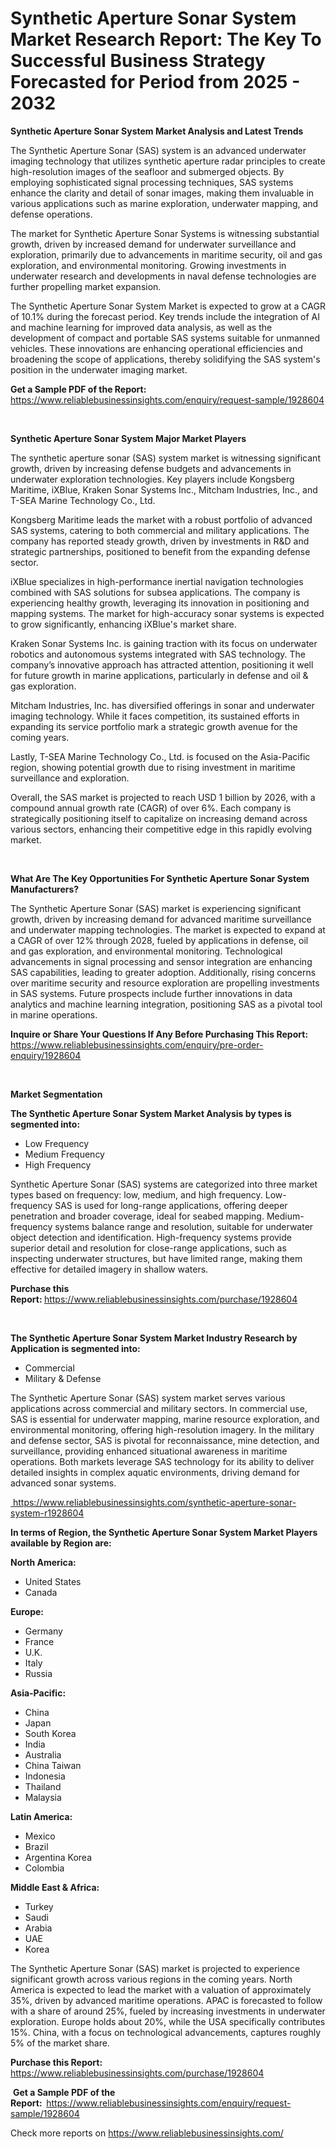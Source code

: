 <p><h1>Synthetic Aperture Sonar System Market Research Report: The Key To Successful Business Strategy Forecasted for Period from 2025 - 2032</h1></p><p><strong>Synthetic Aperture Sonar System Market Analysis and Latest Trends</strong></p>
<p><p>The Synthetic Aperture Sonar (SAS) system is an advanced underwater imaging technology that utilizes synthetic aperture radar principles to create high-resolution images of the seafloor and submerged objects. By employing sophisticated signal processing techniques, SAS systems enhance the clarity and detail of sonar images, making them invaluable in various applications such as marine exploration, underwater mapping, and defense operations.</p><p>The market for Synthetic Aperture Sonar Systems is witnessing substantial growth, driven by increased demand for underwater surveillance and exploration, primarily due to advancements in maritime security, oil and gas exploration, and environmental monitoring. Growing investments in underwater research and developments in naval defense technologies are further propelling market expansion.</p><p>The Synthetic Aperture Sonar System Market is expected to grow at a CAGR of 10.1% during the forecast period. Key trends include the integration of AI and machine learning for improved data analysis, as well as the development of compact and portable SAS systems suitable for unmanned vehicles. These innovations are enhancing operational efficiencies and broadening the scope of applications, thereby solidifying the SAS system's position in the underwater imaging market.</p></p>
<p><strong>Get a Sample PDF of the Report:&nbsp;</strong> <a href="https://www.reliablebusinessinsights.com/enquiry/request-sample/1928604?utm_campaign=39&utm_medium=2&utm_source=Github&utm_content=ia&utm_term=16012025&utm_id=synthetic-aperture-sonar-system">https://www.reliablebusinessinsights.com/enquiry/request-sample/1928604</a></p>
<p>&nbsp;</p>
<p><strong>Synthetic Aperture Sonar System Major Market Players</strong></p>
<p><p>The synthetic aperture sonar (SAS) system market is witnessing significant growth, driven by increasing defense budgets and advancements in underwater exploration technologies. Key players include Kongsberg Maritime, iXBlue, Kraken Sonar Systems Inc., Mitcham Industries, Inc., and T-SEA Marine Technology Co., Ltd. </p><p>Kongsberg Maritime leads the market with a robust portfolio of advanced SAS systems, catering to both commercial and military applications. The company has reported steady growth, driven by investments in R&D and strategic partnerships, positioned to benefit from the expanding defense sector. </p><p>iXBlue specializes in high-performance inertial navigation technologies combined with SAS solutions for subsea applications. The company is experiencing healthy growth, leveraging its innovation in positioning and mapping systems. The market for high-accuracy sonar systems is expected to grow significantly, enhancing iXBlue's market share.</p><p>Kraken Sonar Systems Inc. is gaining traction with its focus on underwater robotics and autonomous systems integrated with SAS technology. The company’s innovative approach has attracted attention, positioning it well for future growth in marine applications, particularly in defense and oil & gas exploration. </p><p>Mitcham Industries, Inc. has diversified offerings in sonar and underwater imaging technology. While it faces competition, its sustained efforts in expanding its service portfolio mark a strategic growth avenue for the coming years. </p><p>Lastly, T-SEA Marine Technology Co., Ltd. is focused on the Asia-Pacific region, showing potential growth due to rising investment in maritime surveillance and exploration. </p><p>Overall, the SAS market is projected to reach USD 1 billion by 2026, with a compound annual growth rate (CAGR) of over 6%. Each company is strategically positioning itself to capitalize on increasing demand across various sectors, enhancing their competitive edge in this rapidly evolving market.</p></p>
<p>&nbsp;</p>
<p><strong>What Are The Key Opportunities For Synthetic Aperture Sonar System Manufacturers?</strong></p>
<p><p>The Synthetic Aperture Sonar (SAS) market is experiencing significant growth, driven by increasing demand for advanced maritime surveillance and underwater mapping technologies. The market is expected to expand at a CAGR of over 12% through 2028, fueled by applications in defense, oil and gas exploration, and environmental monitoring. Technological advancements in signal processing and sensor integration are enhancing SAS capabilities, leading to greater adoption. Additionally, rising concerns over maritime security and resource exploration are propelling investments in SAS systems. Future prospects include further innovations in data analytics and machine learning integration, positioning SAS as a pivotal tool in marine operations.</p></p>
<p><strong>Inquire or Share Your Questions If Any Before Purchasing This Report:</strong> <a href="https://www.reliablebusinessinsights.com/enquiry/pre-order-enquiry/1928604?utm_campaign=39&utm_medium=2&utm_source=Github&utm_content=ia&utm_term=16012025&utm_id=synthetic-aperture-sonar-system">https://www.reliablebusinessinsights.com/enquiry/pre-order-enquiry/1928604</a></p>
<p>&nbsp;</p>
<p><strong>Market Segmentation</strong></p>
<p><strong>The Synthetic Aperture Sonar System Market Analysis by types is segmented into:</strong></p>
<p><ul><li>Low Frequency</li><li>Medium Frequency</li><li>High Frequency</li></ul></p>
<p><p>Synthetic Aperture Sonar (SAS) systems are categorized into three market types based on frequency: low, medium, and high frequency. Low-frequency SAS is used for long-range applications, offering deeper penetration and broader coverage, ideal for seabed mapping. Medium-frequency systems balance range and resolution, suitable for underwater object detection and identification. High-frequency systems provide superior detail and resolution for close-range applications, such as inspecting underwater structures, but have limited range, making them effective for detailed imagery in shallow waters.</p></p>
<p><strong>Purchase this Report:&nbsp;</strong><a href="https://www.reliablebusinessinsights.com/purchase/1928604?utm_campaign=39&utm_medium=2&utm_source=Github&utm_content=ia&utm_term=16012025&utm_id=synthetic-aperture-sonar-system">https://www.reliablebusinessinsights.com/purchase/1928604</a></p>
<p>&nbsp;</p>
<p><strong>The Synthetic Aperture Sonar System Market Industry Research by Application is segmented into:</strong></p>
<p><ul><li>Commercial</li><li>Military & Defense</li></ul></p>
<p><p>The Synthetic Aperture Sonar (SAS) system market serves various applications across commercial and military sectors. In commercial use, SAS is essential for underwater mapping, marine resource exploration, and environmental monitoring, offering high-resolution imagery. In the military and defense sector, SAS is pivotal for reconnaissance, mine detection, and surveillance, providing enhanced situational awareness in maritime operations. Both markets leverage SAS technology for its ability to deliver detailed insights in complex aquatic environments, driving demand for advanced sonar systems.</p></p>
<p><a href="https://www.reliablebusinessinsights.com/synthetic-aperture-sonar-system-r1928604?utm_campaign=39&utm_medium=2&utm_source=Github&utm_content=ia&utm_term=16012025&utm_id=synthetic-aperture-sonar-system">&nbsp;https://www.reliablebusinessinsights.com/synthetic-aperture-sonar-system-r1928604</a></p>
<p><strong>In terms of Region, the Synthetic Aperture Sonar System Market Players available by Region are:</strong></p>
<p>
    <p> <strong> North America: </strong>
        <ul>
            <li>United States</li>
            <li>Canada</li>
        </ul>
        </p> 
    <p> <strong> Europe: </strong>
        <ul>
            <li>Germany</li>
            <li>France</li>
            <li>U.K.</li>
            <li>Italy</li>
            <li>Russia</li>
        </ul>
        </p> 
    <p> <strong> Asia-Pacific: </strong>
        <ul>
            <li>China</li>
            <li>Japan</li>
            <li>South Korea</li>
            <li>India</li>
            <li>Australia</li>
            <li>China Taiwan</li>
            <li>Indonesia</li>
            <li>Thailand</li>
            <li>Malaysia</li>
        </ul>
        </p> 
    <p> <strong> Latin America: </strong>
        <ul>
            <li>Mexico</li>
            <li>Brazil</li>
            <li>Argentina Korea</li>
            <li>Colombia</li>
        </ul>
        </p> 
    <p> <strong> Middle East & Africa: </strong>
        <ul>
            <li>Turkey</li>
            <li>Saudi</li>
            <li>Arabia</li>
            <li>UAE</li>
            <li>Korea</li>
        </ul>
    </p>
    </p>
<p><p>The Synthetic Aperture Sonar (SAS) market is projected to experience significant growth across various regions in the coming years. North America is expected to lead the market with a valuation of approximately 35%, driven by advanced maritime operations. APAC is forecasted to follow with a share of around 25%, fueled by increasing investments in underwater exploration. Europe holds about 20%, while the USA specifically contributes 15%. China, with a focus on technological advancements, captures roughly 5% of the market share.</p></p>
<p><strong>Purchase this Report: </strong><a href="https://www.reliablebusinessinsights.com/purchase/1928604?utm_campaign=39&utm_medium=2&utm_source=Github&utm_content=ia&utm_term=16012025&utm_id=synthetic-aperture-sonar-system">https://www.reliablebusinessinsights.com/purchase/1928604</a></p>
<p>&nbsp;<strong>Get a Sample PDF of the Report:&nbsp;&nbsp;</strong><a href="https://www.reliablebusinessinsights.com/enquiry/request-sample/1928604?utm_campaign=39&utm_medium=2&utm_source=Github&utm_content=ia&utm_term=16012025&utm_id=synthetic-aperture-sonar-system">https://www.reliablebusinessinsights.com/enquiry/request-sample/1928604</a></p>
<p><strong></strong></p>
<p>Check more reports on <a href="https://www.reliablebusinessinsights.com/?utm_campaign=39&utm_medium=2&utm_source=Github&utm_content=ia&utm_term=16012025&utm_id=synthetic-aperture-sonar-system">https://www.reliablebusinessinsights.com/</a></p>
